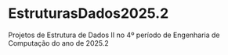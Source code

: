 # EstruturasDados2025.2
Projetos de Estrutura de Dados II no 4º período de Engenharia de Computação do ano de 2025.2